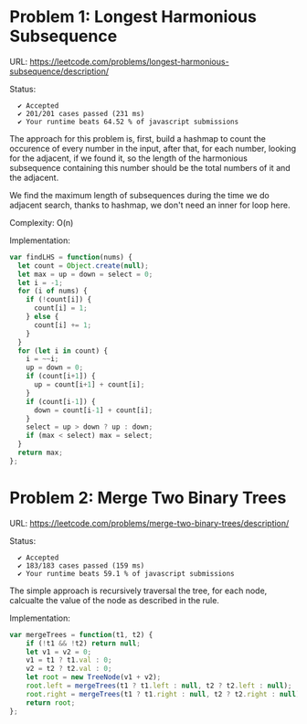 # Problem 1: Longest Harmonious Subsequence

URL: https://leetcode.com/problems/longest-harmonious-subsequence/description/

Status:
```
  ✔ Accepted
  ✔ 201/201 cases passed (231 ms)
  ✔ Your runtime beats 64.52 % of javascript submissions
```

The approach for this problem is, first, build a hashmap to count the occurence of every number in the input, after that, for each number, looking for the adjacent, if we found it, so the length of the harmonious subsequence containing this number should be the total numbers of it and the adjacent.

We find the maximum length of subsequences during the time we do adjacent search, thanks to hashmap, we don't need an inner for loop here.

Complexity: O(n)

Implementation:

```javascript
var findLHS = function(nums) {
  let count = Object.create(null);
  let max = up = down = select = 0;
  let i = -1;
  for (i of nums) {
    if (!count[i]) {
      count[i] = 1;
    } else {
      count[i] += 1;
    }
  }
  for (let i in count) {
    i = ~~i;
    up = down = 0;
    if (count[i+1]) {
      up = count[i+1] + count[i];
    }
    if (count[i-1]) {
      down = count[i-1] + count[i];
    }
    select = up > down ? up : down;
    if (max < select) max = select;
  }
  return max;
};
```

# Problem 2: Merge Two Binary Trees

URL: https://leetcode.com/problems/merge-two-binary-trees/description/

Status:
```
  ✔ Accepted
  ✔ 183/183 cases passed (159 ms)
  ✔ Your runtime beats 59.1 % of javascript submissions
```

The simple approach is recursively traversal the tree, for each node, calcualte the value of the node as described in the rule.

Implementation:
```javascript
var mergeTrees = function(t1, t2) {
    if (!t1 && !t2) return null;
    let v1 = v2 = 0;
    v1 = t1 ? t1.val : 0;
    v2 = t2 ? t2.val : 0;
    let root = new TreeNode(v1 + v2);
    root.left = mergeTrees(t1 ? t1.left : null, t2 ? t2.left : null);
    root.right = mergeTrees(t1 ? t1.right : null, t2 ? t2.right : null);
    return root;
};
```

